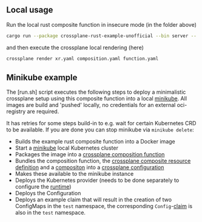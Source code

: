 ## Local usage

Run the local rust composite function in insecure mode (in the folder above)

```bash
cargo run --package crossplane-rust-example-unofficial --bin server -- --tls-certs-dir . --insecure
```

and then execute the crossplane local rendering (here)

```bash
crossplane render xr.yaml composition.yaml function.yaml
```

## Minikube example

The [run.sh] script executes the following steps to deploy a minimalistic crossplane setup
using this composite function into a local [minikube](https://minikube.sigs.k8s.io/).
All images are build and 'pushed' locally, no credentials for an external oci-registry are required.

It has retries for some steps build-in to e.g. wait for certain
Kubernetes CRD to be available. If you are done you can stop minikube via `minikube delete`:

- Builds the example rust composite function into a Docker image
- Start a [minikube](https://minikube.sigs.k8s.io/) local Kubernetes cluster
- Packages the image into
  a [crossplane composition function](https://docs.crossplane.io/latest/concepts/compositions/#how-composition-functions-work)
- Bundles the composition function,
  the [crossplane composite resource definition](https://docs.crossplane.io/latest/concepts/composite-resource-definitions/)
  and a [compositon](https://docs.crossplane.io/latest/concepts/compositions/) into
  a [crossplane configuration](https://docs.crossplane.io/latest/concepts/packages/)
- Makes these available to the minikube instance
- Deploys the Kubernetes provider (needs to be done separately to configure
  the [runtime](https://github.com/crossplane/crossplane/issues/6382))
- Deploys the Configuration
- Deploys an example claim that will result in the creation of two ConfigMaps in the `test` namespace, the corresponding
  `Config`-[claim](https://docs.crossplane.io/latest/concepts/claims/) is also in the `test` namespace.